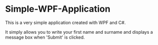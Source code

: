 # Simple-WPF-Application

<p>
This is a very simple application created with WPF and C#.

It simply allows you to write your first name and surname and displays a message box when 'Submit' is clicked.
</p>



